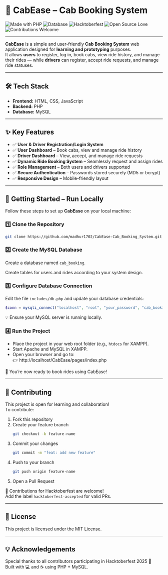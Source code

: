 # 🚖 CabEase – Cab Booking System  

![Made with PHP](https://img.shields.io/badge/Made%20with-PHP-777BB4?style=for-the-badge&logo=php&logoColor=white)
![Database](https://img.shields.io/badge/Database-MySQL-4479A1?style=for-the-badge&logo=mysql&logoColor=white)
![Hacktoberfest](https://img.shields.io/badge/Hacktoberfest-2025-blueviolet?style=for-the-badge&logo=hackaday)
![Open Source Love](https://img.shields.io/badge/Open%20Source-%E2%9D%A4-red?style=for-the-badge)
![Contributions Welcome](https://img.shields.io/badge/Contributions-Welcome-brightgreen?style=for-the-badge)

---

**CabEase** is a simple and user-friendly **Cab Booking System** web application designed for **learning and prototyping** purposes.  
It allows **users** to register, log in, book cabs, view ride history, and manage their rides — while **drivers** can register, accept ride requests, and manage ride statuses.

---

## 🛠️ Tech Stack
- **Frontend:** HTML, CSS, JavaScript  
- **Backend:** PHP  
- **Database:** MySQL  

---

## ✨ Key Features
- ✅ **User & Driver Registration/Login System**  
- ✅ **User Dashboard** – Book cabs, view and manage ride history  
- ✅ **Driver Dashboard** – View, accept, and manage ride requests  
- ✅ **Dynamic Ride Booking System** – Seamlessly request and assign rides  
- ✅ **Role Management** – Both users and drivers supported  
- ✅ **Secure Authentication** – Passwords stored securely (MD5 or bcrypt)  
- ✅ **Responsive Design** – Mobile-friendly layout  

---

## 🚀 Getting Started – Run Locally

Follow these steps to set up **CabEase** on your local machine:

### 1️⃣ Clone the Repository
```bash
git clone https://github.com/madhur1702/CabEase-Cab_Booking_System.git
```

### 2️⃣ Create the MySQL Database
Create a database named `cab_booking`.

Create tables for users and rides according to your system design.

### 3️⃣ Configure Database Connection
Edit the file `includes/db.php` and update your database credentials:

```php
$conn = mysqli_connect("localhost", "root", "your_password", "cab_booking");
```

💡 Ensure your MySQL server is running locally.

### 4️⃣ Run the Project
- Place the project in your web root folder (e.g., `htdocs` for XAMPP).
- Start Apache and MySQL in XAMPP.
- Open your browser and go to:  
  👉 http://localhost/CabEase/pages/index.php

🎉 You’re now ready to book rides using CabEase!

---

## 🤝 Contributing

This project is open for learning and collaboration!  
To contribute:

1. Fork this repository
2. Create your feature branch  
   ```bash
   git checkout -b feature-name
   ```
3. Commit your changes  
   ```bash
   git commit -m "feat: add new feature"
   ```
4. Push to your branch  
   ```bash
   git push origin feature-name
   ```
5. Open a Pull Request

💬 Contributions for Hacktoberfest are welcome!  
Add the label `hacktoberfest-accepted` for valid PRs.

---

## 📜 License
This project is licensed under the MIT License.

---

## 💡 Acknowledgements
Special thanks to all contributors participating in Hacktoberfest 2025 💖  
Built with 💻 and ☕ using PHP + MySQL.
